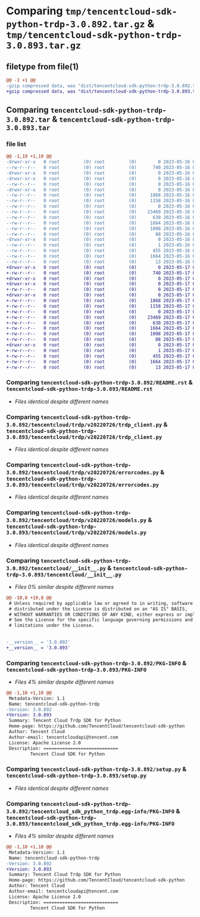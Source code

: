 # Comparing `tmp/tencentcloud-sdk-python-trdp-3.0.892.tar.gz` & `tmp/tencentcloud-sdk-python-trdp-3.0.893.tar.gz`

## filetype from file(1)

```diff
@@ -1 +1 @@
-gzip compressed data, was "dist/tencentcloud-sdk-python-trdp-3.0.892.tar", last modified: Tue May 16 00:49:11 2023, max compression
+gzip compressed data, was "dist/tencentcloud-sdk-python-trdp-3.0.893.tar", last modified: Wed May 17 03:43:44 2023, max compression
```

## Comparing `tencentcloud-sdk-python-trdp-3.0.892.tar` & `tencentcloud-sdk-python-trdp-3.0.893.tar`

### file list

```diff
@@ -1,19 +1,19 @@
-drwxr-xr-x   0 root         (0) root         (0)        0 2023-05-16 00:49:11.000000 tencentcloud-sdk-python-trdp-3.0.892/
--rw-r--r--   0 root         (0) root         (0)      740 2023-05-16 00:49:11.000000 tencentcloud-sdk-python-trdp-3.0.892/README.rst
-drwxr-xr-x   0 root         (0) root         (0)        0 2023-05-16 00:49:11.000000 tencentcloud-sdk-python-trdp-3.0.892/tencentcloud/
-drwxr-xr-x   0 root         (0) root         (0)        0 2023-05-16 00:49:11.000000 tencentcloud-sdk-python-trdp-3.0.892/tencentcloud/trdp/
--rw-r--r--   0 root         (0) root         (0)        0 2023-05-16 00:49:11.000000 tencentcloud-sdk-python-trdp-3.0.892/tencentcloud/trdp/__init__.py
-drwxr-xr-x   0 root         (0) root         (0)        0 2023-05-16 00:49:11.000000 tencentcloud-sdk-python-trdp-3.0.892/tencentcloud/trdp/v20220726/
--rw-r--r--   0 root         (0) root         (0)     1868 2023-05-16 00:49:11.000000 tencentcloud-sdk-python-trdp-3.0.892/tencentcloud/trdp/v20220726/trdp_client.py
--rw-r--r--   0 root         (0) root         (0)     1158 2023-05-16 00:49:11.000000 tencentcloud-sdk-python-trdp-3.0.892/tencentcloud/trdp/v20220726/errorcodes.py
--rw-r--r--   0 root         (0) root         (0)        0 2023-05-16 00:49:11.000000 tencentcloud-sdk-python-trdp-3.0.892/tencentcloud/trdp/v20220726/__init__.py
--rw-r--r--   0 root         (0) root         (0)    23469 2023-05-16 00:49:11.000000 tencentcloud-sdk-python-trdp-3.0.892/tencentcloud/trdp/v20220726/models.py
--rw-r--r--   0 root         (0) root         (0)      630 2023-05-16 00:49:11.000000 tencentcloud-sdk-python-trdp-3.0.892/tencentcloud/__init__.py
--rw-r--r--   0 root         (0) root         (0)     1664 2023-05-16 00:49:11.000000 tencentcloud-sdk-python-trdp-3.0.892/PKG-INFO
--rw-r--r--   0 root         (0) root         (0)     1008 2023-05-16 00:49:11.000000 tencentcloud-sdk-python-trdp-3.0.892/setup.py
--rw-r--r--   0 root         (0) root         (0)       88 2023-05-16 00:49:11.000000 tencentcloud-sdk-python-trdp-3.0.892/setup.cfg
-drwxr-xr-x   0 root         (0) root         (0)        0 2023-05-16 00:49:11.000000 tencentcloud-sdk-python-trdp-3.0.892/tencentcloud_sdk_python_trdp.egg-info/
--rw-r--r--   0 root         (0) root         (0)        1 2023-05-16 00:49:11.000000 tencentcloud-sdk-python-trdp-3.0.892/tencentcloud_sdk_python_trdp.egg-info/dependency_links.txt
--rw-r--r--   0 root         (0) root         (0)      455 2023-05-16 00:49:11.000000 tencentcloud-sdk-python-trdp-3.0.892/tencentcloud_sdk_python_trdp.egg-info/SOURCES.txt
--rw-r--r--   0 root         (0) root         (0)     1664 2023-05-16 00:49:11.000000 tencentcloud-sdk-python-trdp-3.0.892/tencentcloud_sdk_python_trdp.egg-info/PKG-INFO
--rw-r--r--   0 root         (0) root         (0)       13 2023-05-16 00:49:11.000000 tencentcloud-sdk-python-trdp-3.0.892/tencentcloud_sdk_python_trdp.egg-info/top_level.txt
+drwxr-xr-x   0 root         (0) root         (0)        0 2023-05-17 03:43:44.000000 tencentcloud-sdk-python-trdp-3.0.893/
+-rw-r--r--   0 root         (0) root         (0)      740 2023-05-17 03:43:44.000000 tencentcloud-sdk-python-trdp-3.0.893/README.rst
+drwxr-xr-x   0 root         (0) root         (0)        0 2023-05-17 03:43:44.000000 tencentcloud-sdk-python-trdp-3.0.893/tencentcloud/
+drwxr-xr-x   0 root         (0) root         (0)        0 2023-05-17 03:43:44.000000 tencentcloud-sdk-python-trdp-3.0.893/tencentcloud/trdp/
+-rw-r--r--   0 root         (0) root         (0)        0 2023-05-17 03:43:44.000000 tencentcloud-sdk-python-trdp-3.0.893/tencentcloud/trdp/__init__.py
+drwxr-xr-x   0 root         (0) root         (0)        0 2023-05-17 03:43:44.000000 tencentcloud-sdk-python-trdp-3.0.893/tencentcloud/trdp/v20220726/
+-rw-r--r--   0 root         (0) root         (0)     1868 2023-05-17 03:43:44.000000 tencentcloud-sdk-python-trdp-3.0.893/tencentcloud/trdp/v20220726/trdp_client.py
+-rw-r--r--   0 root         (0) root         (0)     1158 2023-05-17 03:43:44.000000 tencentcloud-sdk-python-trdp-3.0.893/tencentcloud/trdp/v20220726/errorcodes.py
+-rw-r--r--   0 root         (0) root         (0)        0 2023-05-17 03:43:44.000000 tencentcloud-sdk-python-trdp-3.0.893/tencentcloud/trdp/v20220726/__init__.py
+-rw-r--r--   0 root         (0) root         (0)    23469 2023-05-17 03:43:44.000000 tencentcloud-sdk-python-trdp-3.0.893/tencentcloud/trdp/v20220726/models.py
+-rw-r--r--   0 root         (0) root         (0)      630 2023-05-17 03:43:44.000000 tencentcloud-sdk-python-trdp-3.0.893/tencentcloud/__init__.py
+-rw-r--r--   0 root         (0) root         (0)     1664 2023-05-17 03:43:44.000000 tencentcloud-sdk-python-trdp-3.0.893/PKG-INFO
+-rw-r--r--   0 root         (0) root         (0)     1008 2023-05-17 03:43:44.000000 tencentcloud-sdk-python-trdp-3.0.893/setup.py
+-rw-r--r--   0 root         (0) root         (0)       88 2023-05-17 03:43:44.000000 tencentcloud-sdk-python-trdp-3.0.893/setup.cfg
+drwxr-xr-x   0 root         (0) root         (0)        0 2023-05-17 03:43:44.000000 tencentcloud-sdk-python-trdp-3.0.893/tencentcloud_sdk_python_trdp.egg-info/
+-rw-r--r--   0 root         (0) root         (0)        1 2023-05-17 03:43:44.000000 tencentcloud-sdk-python-trdp-3.0.893/tencentcloud_sdk_python_trdp.egg-info/dependency_links.txt
+-rw-r--r--   0 root         (0) root         (0)      455 2023-05-17 03:43:44.000000 tencentcloud-sdk-python-trdp-3.0.893/tencentcloud_sdk_python_trdp.egg-info/SOURCES.txt
+-rw-r--r--   0 root         (0) root         (0)     1664 2023-05-17 03:43:44.000000 tencentcloud-sdk-python-trdp-3.0.893/tencentcloud_sdk_python_trdp.egg-info/PKG-INFO
+-rw-r--r--   0 root         (0) root         (0)       13 2023-05-17 03:43:44.000000 tencentcloud-sdk-python-trdp-3.0.893/tencentcloud_sdk_python_trdp.egg-info/top_level.txt
```

### Comparing `tencentcloud-sdk-python-trdp-3.0.892/README.rst` & `tencentcloud-sdk-python-trdp-3.0.893/README.rst`

 * *Files identical despite different names*

### Comparing `tencentcloud-sdk-python-trdp-3.0.892/tencentcloud/trdp/v20220726/trdp_client.py` & `tencentcloud-sdk-python-trdp-3.0.893/tencentcloud/trdp/v20220726/trdp_client.py`

 * *Files identical despite different names*

### Comparing `tencentcloud-sdk-python-trdp-3.0.892/tencentcloud/trdp/v20220726/errorcodes.py` & `tencentcloud-sdk-python-trdp-3.0.893/tencentcloud/trdp/v20220726/errorcodes.py`

 * *Files identical despite different names*

### Comparing `tencentcloud-sdk-python-trdp-3.0.892/tencentcloud/trdp/v20220726/models.py` & `tencentcloud-sdk-python-trdp-3.0.893/tencentcloud/trdp/v20220726/models.py`

 * *Files identical despite different names*

### Comparing `tencentcloud-sdk-python-trdp-3.0.892/tencentcloud/__init__.py` & `tencentcloud-sdk-python-trdp-3.0.893/tencentcloud/__init__.py`

 * *Files 0% similar despite different names*

```diff
@@ -10,8 +10,8 @@
 # Unless required by applicable law or agreed to in writing, software
 # distributed under the License is distributed on an "AS IS" BASIS,
 # WITHOUT WARRANTIES OR CONDITIONS OF ANY KIND, either express or implied.
 # See the License for the specific language governing permissions and
 # limitations under the License.
 
 
-__version__ = '3.0.892'
+__version__ = '3.0.893'
```

### Comparing `tencentcloud-sdk-python-trdp-3.0.892/PKG-INFO` & `tencentcloud-sdk-python-trdp-3.0.893/PKG-INFO`

 * *Files 4% similar despite different names*

```diff
@@ -1,10 +1,10 @@
 Metadata-Version: 1.1
 Name: tencentcloud-sdk-python-trdp
-Version: 3.0.892
+Version: 3.0.893
 Summary: Tencent Cloud Trdp SDK for Python
 Home-page: https://github.com/TencentCloud/tencentcloud-sdk-python
 Author: Tencent Cloud
 Author-email: tencentcloudapi@tencent.com
 License: Apache License 2.0
 Description: ============================
         Tencent Cloud SDK for Python
```

### Comparing `tencentcloud-sdk-python-trdp-3.0.892/setup.py` & `tencentcloud-sdk-python-trdp-3.0.893/setup.py`

 * *Files identical despite different names*

### Comparing `tencentcloud-sdk-python-trdp-3.0.892/tencentcloud_sdk_python_trdp.egg-info/PKG-INFO` & `tencentcloud-sdk-python-trdp-3.0.893/tencentcloud_sdk_python_trdp.egg-info/PKG-INFO`

 * *Files 4% similar despite different names*

```diff
@@ -1,10 +1,10 @@
 Metadata-Version: 1.1
 Name: tencentcloud-sdk-python-trdp
-Version: 3.0.892
+Version: 3.0.893
 Summary: Tencent Cloud Trdp SDK for Python
 Home-page: https://github.com/TencentCloud/tencentcloud-sdk-python
 Author: Tencent Cloud
 Author-email: tencentcloudapi@tencent.com
 License: Apache License 2.0
 Description: ============================
         Tencent Cloud SDK for Python
```

